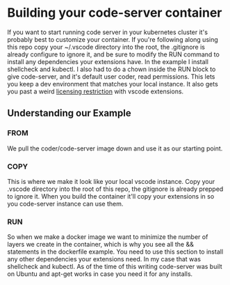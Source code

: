 # Building your code-server container

If you want to start running code server in your kubernetes cluster it's probably best to customize your container. If you're following along using this repo copy your ~/.vscode directory into the root, the .gitignore is already configure to ignore it, and be sure to modify the RUN command to install any dependencies your extensions have. In the example I install shellcheck and kubectl. I also had to do a chown inside the RUN block to give code-server, and it's default user coder, read permissions. This lets you keep a dev environment that matches your local instance. It also gets you past a weird [licensing restriction](https://github.com/cdr/code-server/blob/master/doc/FAQ.md#differences-compared-to-vs-code) with vscode extensions.

## Understanding our Example

### FROM

We pull the coder/code-server image down and use it as our starting point.

### COPY

This is where we make it look like your local vscode instance. Copy your .vscode directory into the root of this repo, the gitignore is already prepped to ignore it. When you build the container it'll copy your extensions in so you code-server instance can use them.

### RUN

So when we make a docker image we want to minimize the number of layers we create in the container, which is why you see all the && statements in the dockerfile example. You need to use this section to install any other dependencies your extensions need. In my case that was shellcheck and kubectl. As of the time of this writing code-server was built on Ubuntu and apt-get works in case you need it for any installs.
